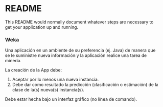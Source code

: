 # README #

This README would normally document whatever steps are necessary to get your application up and running.

### Weka ###

Una aplicación en un ambiente de su preferencia (ej. Java) de manera que se le suministre nueva información y la aplicación realice una tarea de minería.

La creación de la App debe: 
1) Aceptar por lo menos una nueva instancia.
2) Debe dar como resultado la predicción (clasificación o estimación) de la clase de la(s) nueva(s) instancia(s).

Debe estar hecha bajo un interfaz gráfico (no línea de comando).